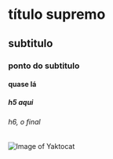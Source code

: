 # título supremo
## subtitulo
### ponto do subtitulo
#### quase lá
##### h5 aqui
###### h6, o final

![Image of Yaktocat](https://octodex.github.com/images/yaktocat.png)
